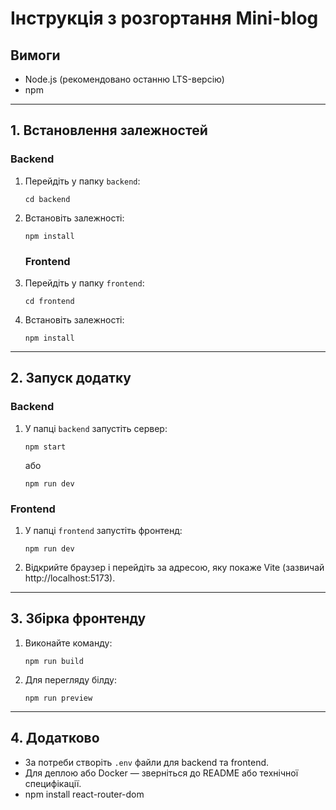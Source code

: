 # Інструкція з розгортання Mini-blog

## Вимоги

-   Node.js (рекомендовано останню LTS-версію)
-   npm

---

## 1. Встановлення залежностей

### Backend

1. Перейдіть у папку `backend`:
    ```
    cd backend
    ```
2. Встановіть залежності:
    ```
    npm install
    ```
    ### Frontend
3. Перейдіть у папку `frontend`:
    ```
    cd frontend
    ```
4. Встановіть залежності:
    ```
    npm install
    ```

---

## 2. Запуск додатку

### Backend

1. У папці `backend` запустіть сервер:
    ```
    npm start
    ```
    або
    ```
    npm run dev
    ```

### Frontend

1. У папці `frontend` запустіть фронтенд:
    ```
    npm run dev
    ```
2. Відкрийте браузер і перейдіть за адресою, яку покаже Vite (зазвичай http://localhost:5173).

---

## 3. Збірка фронтенду

1. Виконайте команду:
    ```
    npm run build
    ```
2. Для перегляду білду:
    ```
    npm run preview
    ```

---

## 4. Додатково

-   За потреби створіть `.env` файли для backend та frontend.
-   Для деплою або Docker — зверніться до README або технічної специфікації.
-   npm install react-router-dom

